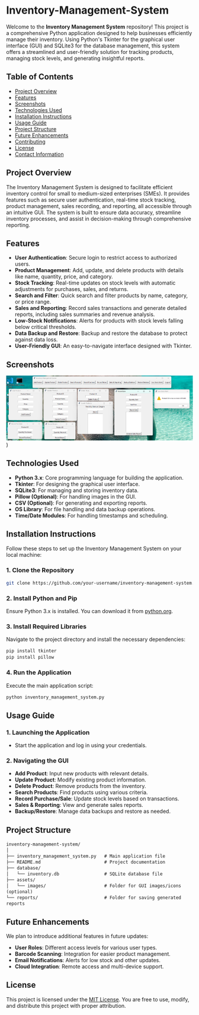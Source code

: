 # Inventory-Management-System

Welcome to the **Inventory Management System** repository! This project is a comprehensive Python application designed to help businesses efficiently manage their inventory. Using Python's Tkinter for the graphical user interface (GUI) and SQLite3 for the database management, this system offers a streamlined and user-friendly solution for tracking products, managing stock levels, and generating insightful reports.

## **Table of Contents**

- [Project Overview](#project-overview)
- [Features](#features)
- [Screenshots](#screenshots)
- [Technologies Used](#technologies-used)
- [Installation Instructions](#installation-instructions)
- [Usage Guide](#usage-guide)
- [Project Structure](#project-structure)
- [Future Enhancements](#future-enhancements)
- [Contributing](#contributing)
- [License](#license)
- [Contact Information](#contact-information)

## **Project Overview**

The Inventory Management System is designed to facilitate efficient inventory control for small to medium-sized enterprises (SMEs). It provides features such as secure user authentication, real-time stock tracking, product management, sales recording, and reporting, all accessible through an intuitive GUI. The system is built to ensure data accuracy, streamline inventory processes, and assist in decision-making through comprehensive reporting.

## **Features**

- **User Authentication**: Secure login to restrict access to authorized users.
- **Product Management**: Add, update, and delete products with details like name, quantity, price, and category.
- **Stock Tracking**: Real-time updates on stock levels with automatic adjustments for purchases, sales, and returns.
- **Search and Filter**: Quick search and filter products by name, category, or price range.
- **Sales and Reporting**: Record sales transactions and generate detailed reports, including sales summaries and revenue analysis.
- **Low-Stock Notifications**: Alerts for products with stock levels falling below critical thresholds.
- **Data Backup and Restore**: Backup and restore the database to protect against data loss.
- **User-Friendly GUI**: An easy-to-navigate interface designed with Tkinter.

## **Screenshots**
![App Preview](https://github.com/GaureshAlai/Inventory-Management-System/blob/main/Screenshot%202024-09-19%20190140.png?raw=true))



## **Technologies Used**

- **Python 3.x**: Core programming language for building the application.
- **Tkinter**: For designing the graphical user interface.
- **SQLite3**: For managing and storing inventory data.
- **Pillow (Optional)**: For handling images in the GUI.
- **CSV (Optional)**: For generating and exporting reports.
- **OS Library**: For file handling and data backup operations.
- **Time/Date Modules**: For handling timestamps and scheduling.

## **Installation Instructions**

Follow these steps to set up the Inventory Management System on your local machine:

### **1. Clone the Repository**
```bash
git clone https://github.com/your-username/inventory-management-system.git
```

### **2. Install Python and Pip**
Ensure Python 3.x is installed. You can download it from [python.org](https://www.python.org/downloads/).

### **3. Install Required Libraries**
Navigate to the project directory and install the necessary dependencies:
```bash
pip install tkinter
pip install pillow
```

### **4. Run the Application**
Execute the main application script:
```bash
python inventory_management_system.py
```

## **Usage Guide**

### **1. Launching the Application**
- Start the application and log in using your credentials.

### **2. Navigating the GUI**
- **Add Product**: Input new products with relevant details.
- **Update Product**: Modify existing product information.
- **Delete Product**: Remove products from the inventory.
- **Search Products**: Find products using various criteria.
- **Record Purchase/Sale**: Update stock levels based on transactions.
- **Sales & Reporting**: View and generate sales reports.
- **Backup/Restore**: Manage data backups and restore as needed.

## **Project Structure**

```
inventory-management-system/
│
├── inventory_management_system.py   # Main application file
├── README.md                        # Project documentation
├── database/
│   └── inventory.db                 # SQLite database file
├── assets/
│   └── images/                      # Folder for GUI images/icons (optional)
└── reports/                         # Folder for saving generated reports
```

## **Future Enhancements**

We plan to introduce additional features in future updates:
- **User Roles**: Different access levels for various user types.
- **Barcode Scanning**: Integration for easier product management.
- **Email Notifications**: Alerts for low stock and other updates.
- **Cloud Integration**: Remote access and multi-device support.


## **License**

This project is licensed under the [MIT License](LICENSE). You are free to use, modify, and distribute this project with proper attribution.


